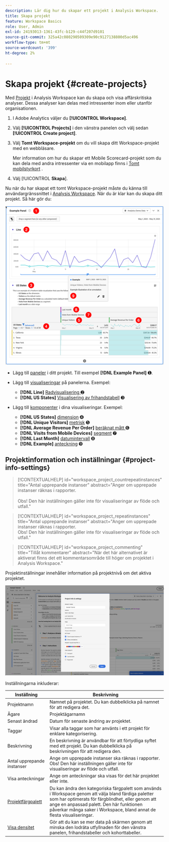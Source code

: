 ```yaml
---
description: Lär dig hur du skapar ett projekt i Analysis Workspace.
title: Skapa projekt
feature: Workspace Basics
role: User, Admin
exl-id: 24193013-1361-43fc-b129-c44f207d9101
source-git-commit: 325a42c080290509309e90c9127138800d5ac496
workflow-type: tm+mt
source-wordcount: '399'
ht-degree: 2%

---
```


# Skapa projekt {#create-projects}


Med [Projekt](/help/analyze/analysis-workspace/build-workspace-project/freeform-overview.md) i Analysis Workspace kan du skapa och visa affärskritiska analyser.  Dessa analyser kan delas med intressenter inom eller utanför organisationen.

1. I Adobe Analytics väljer du **[!UICONTROL Workspace]**.

1. Välj **[!UICONTROL Projects]** i den vänstra panelen och välj sedan **[!UICONTROL Create project]**.

1. Välj **Tomt Workspace-projekt** om du vill skapa ditt Workspace-projekt med en webbläsare.

   Mer information om hur du skapar ett Mobile Scorecard-projekt som du kan dela med andra intressenter via en mobilapp finns i [Tomt mobilstyrkort](/help/analyze/mobile-app/curator.md) .

1. Välj [!UICONTROL **Skapa**].


Nu när du har skapat ett tomt Workspace-projekt måste du känna till användargränssnittet i [Analysis Workspace](/help/analyze/analysis-workspace/home.md). När du är klar kan du skapa ditt projekt. Så här gör du:

![Exempelprojekt](assets/example-project.png)

* Lägg till [paneler](/help/analyze/analysis-workspace/c-panels/panels.md) i ditt projekt. Till exempel **[!DNL Example Panel]** ➊.

* Lägg till [visualiseringar](/help/analyze/analysis-workspace/visualizations/freeform-analysis-visualizations.md) på panelerna. Exempel:
   * **[!DNL Line]** [Radvisualisering ](/help/analyze/analysis-workspace/visualizations/line.md) ➋
   * **[!DNL US States]** [Visualisering av frihandstabell](/help/analyze/analysis-workspace/visualizations/freeform-table/freeform-table.md) ➌
* Lägg till [komponenter](/help/analyze/analysis-workspace/components/analysis-workspace-components.md) i dina visualiseringar. Exempel:
   * **[!DNL US States]** [dimension](/help/components/dimensions/overview.md) ➍
   * **[!DNL Unique Visitors]** [metrisk](/help/analyze/analysis-workspace/components/apply-create-metrics.md) ➎
   * **[!DNL Average Revenue Per Order]** [beräknat mått ](/help/components/calculated-metrics/cm-overview.md) ➏
   * **[!DNL Visits from Mobile Devices]** [segment](/help/components/segmentation/seg-overview.md) ➐
   * **[!DNL Last Month]** [datumintervall](/help/analyze/analysis-workspace/components/calendar-date-ranges/calendar.md) ➑
   * **[!DNL Example]** [anteckning](/help/analyze/analysis-workspace/components/annotations/overview.md) ➒


## Projektinformation och inställningar {#project-info-settings}

>[!CONTEXTUALHELP]
>id="workspace_project_countrepeatinstances"
>title="Antal upprepande instanser"
>abstract="Anger om upprepade instanser räknas i rapporter.<br/><br/>Obs! Den här inställningen gäller inte för visualiseringar av flöde och utfall."

>[!CONTEXTUALHELP]
>id="workspace_project_repeatinstances"
>title="Antal upprepande instanser"
>abstract="Anger om upprepade instanser räknas i rapporter.<br/>Obs! Den här inställningen gäller inte för visualiseringar av flöde och utfall."


>[!CONTEXTUALHELP]
>id="workspace_project_commenting"
>title="Tillåt kommentarer"
>abstract="När det här alternativet är aktiverat finns det ett kommentarsområde till höger om projektet i Analysis Workspace."


Projektinställningar innehåller information på projektnivå om det aktiva projektet.

![Fönstret Projektinformation och inställningar.](./assets/projectinfo.png)

Inställningarna inkluderar:

| Inställning | Beskrivning |
|---|---|
| Projektnamn | Namnet på projektet. Du kan dubbelklicka på namnet för att redigera det. |
| Ägare | Projektägarnamn |
| Senast ändrad | Datum för senaste ändring av projektet. |
| Taggar | Visar alla taggar som har använts i ett projekt för enklare kategorisering. |
| Beskrivning | En beskrivning är användbar för att förtydliga syftet med ett projekt. Du kan dubbelklicka på beskrivningen för att redigera den. |
| Antal upprepande instanser | Ange om upprepade instanser ska räknas i rapporter. Obs! Den här inställningen gäller inte för visualiseringar av flöde och utfall. |
| Visa anteckningar | Ange om anteckningar ska visas för det här projektet eller inte. |
| [Projektfärgpalett](/help/analyze/analysis-workspace/build-workspace-project/color-palettes.md) | Du kan ändra den kategoriska färgpalett som används i Workspace genom att välja bland färdiga paletter som har optimerats för färgblindhet, eller genom att ange en anpassad palett. Den här funktionen påverkar många saker i Workspace, bland annat de flesta visualiseringar. |
| [Visa densitet](/help/analyze/analysis-workspace/build-workspace-project/view-density.md) | Gör att du kan se mer data på skärmen genom att minska den lodräta utfyllnaden för den vänstra panelen, frihandstabeller och kohorttabeller. |



<!--
# Create projects in Analysis Workspace

[Projects](/help/analyze/analysis-workspace/build-workspace-project/freeform-overview.md) in Analysis Workspace allow you to view business-critical analyses that can be shared with stakeholders inside or outside your organization. 

For general information about how to get started using Analysis Workspace, see [Analysis Workspace overview](/help/analyze/analysis-workspace/home.md).

The following sections describe how to create a project and start adding the key building blocks for any Analysis Workspace project: panels, visualizations, and components.

## Create a project from a blank project or a report

1. In Adobe Analytics, select [!UICONTROL **Workspace**].

1. Choose whether to create a blank project or to create a project from a report:

   +++Create a blank project

   1. On the [!UICONTROL **Workspace**] tab, select the [!UICONTROL **Projects**] tab on the left side of the page, then select [!UICONTROL **Create project**].

   1. Choose whether to create a blank project or a blank mobile scorecard

      * **Blank project** if you plan to share your analysis from the browser 
      * [**Blank mobile scorecard**](/help/analyze/mobile-app/curator.md) if you plan to share your analysis from the Adobe Analytics dashboards mobile app.

   1. Select [!UICONTROL **Create**].

   +++

   +++Create a project from a report
   
      1. On the [!UICONTROL **Workspace**] tab, select the [!UICONTROL **Reports**] tab on the left side of the page.

      1. Search for or navigate to the report you want to use, then select it when it appears.

          A set of standard reports is available by default. In addition, your organization might have created custom reports for you to choose from.
          
      1. Select [!UICONTROL **Project**] > [!UICONTROL **Save**] to save the report as a new project.

          For more information about reports, see "Navigate the Reports tab" in [Adobe Analytics landing page](/help/analyze/landing.md).

   +++

1. Next, you need to add panels, visualizations, and components to your project. First, add panels to your project in Analysis Workspace, as described in [Add panels to the project](#add-panels-to-the-project). You can then add visualizations to any panels. Finally, you can add components to any panels or visualizations.

## Add panels to the project {#panels}

[Panels](/help/analyze/analysis-workspace/c-panels/panels.md) are the foundation to any project in Analysis Workspace. Panels are used to organize the content (visualizations and components) of a project. 

Many of the panels provided in Analysis Workspace generate a full set of analyses based on a few user inputs. 

To add a panel:

1. Select the [!UICONTROL **Panels**] icon in the left rail.

   ![](assets/build-panels.png)

1. Search for the panel you want to add. When it appears in the left rail, drag it into your project.

1. Add visualizations to your panel, as described in [Add visualizations to the project](#add-visualizations-to-the-project). 

   Alternatively, you can add components directly to a panel, as described in [Add components to the project](#add-components-to-the-project).

## Add visualizations to the project

[Visualizations](/help/analyze/analysis-workspace/visualizations/freeform-analysis-visualizations.md) (such as a freeform table, a bar chart, or a line chart) can be used to visually bring data to life. 

>[!TIP]
>
>Freeform tables are the most common type of visualization, and are the foundation for interactive data analysis. For more details about how to work with Freeform tables in Analysis Workspace, see [Freeform table](/help/analyze/analysis-workspace/visualizations/freeform-table/freeform-table.md).

To add a visualization:

1. Select the **[!UICONTROL Visualizations]** icon in the left rail.

   ![](assets/build-visualizations.png)

1. Search for the visualization you want to add. When it appears in the left rail, drag it to a panel within your project. 

1. Add components to the visualization, as described in [Add components to the project](#add-components-to-the-project).

## Add components to the project

[Components](/help/analyze/analysis-workspace/components/analysis-workspace-components.md) make up the actual data of any project. You can add components to visualizations or to panels.

>[!TIP]
>
>For information about each component, select the Info icon next to a component's name in the left rail, or see the [Analytics Components Guide](/help/components/home.md).

Following is basic information about how to add a component to a project in Analysis Workspace. For more detailed information about adding the various types of components (dimensions, metrics, segments, and date ranges), see [Use components in Analysis Workspace](/help/analyze/analysis-workspace/components/use-components-in-workspace.md).

To add a component to a project in Analysis Workspace:

1. Select the **[!UICONTROL Components]** icon in the left rail.

   ![](assets/build-components.png)

1. Scroll to or search for the component you want to add, then drag it to a panel or visualization within your project. 

   For example, you can drag a segment to the segment drop zone in a panel header.

   ![drop a segment in the drop zone](assets/segment-dropzone.png)

   For more information about adding components to projects, see [Use components in Analysis Workspace](/help/analyze/analysis-workspace/components/use-components-in-workspace.md).

1. (Optional) Share the project as described in [Save and share the project](#save-and-share-the-project).

## Save and share the project

As you create an analysis in Analysis Workspace, your work is [automatically saved](/help/analyze/analysis-workspace/build-workspace-project/save-projects.md). 

When you finish building out the project and it's gathering actionable insights, the project is ready to be consumed by others. You can share the project with users and groups in your organization, or even with people outside your organization. For information about sharing a project, see [Share projects](/help/analyze/analysis-workspace/curate-share/share-projects.md).
-->